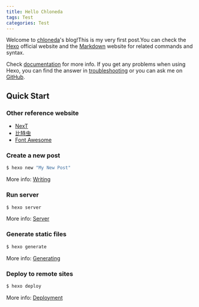 ```yaml
---
title: Hello Chloneda
tags: Test
categories: Test
---
```

Welcome to [chloneda](https://chloneda.github.io/)'s blog!This is my very first post.You can check the [Hexo](https://hexo.io/) official website and the [Markdown](https://markdown-zh.readthedocs.io/en/latest/) website for related commands and syntax. 

Check [documentation](https://hexo.io/docs/) for more info. If you get any problems when using Hexo, you can find the answer in [troubleshooting](https://hexo.io/docs/troubleshooting.html) or you can ask me on [GitHub](https://github.com/hexojs/hexo/issues).

## Quick Start

### Other reference website
- [NexT](http://theme-next.iissnan.com/)
- [比特虫](http://www.bitbug.net/)
- [Font Awesome](http://fontawesome.dashgame.com/)

### Create a new post

``` bash
$ hexo new "My New Post"
```

More info: [Writing](https://hexo.io/docs/writing.html)

### Run server

``` bash
$ hexo server
```

More info: [Server](https://hexo.io/docs/server.html)

### Generate static files

``` bash
$ hexo generate
```

More info: [Generating](https://hexo.io/docs/generating.html)

### Deploy to remote sites

``` bash
$ hexo deploy
```

More info: [Deployment](https://hexo.io/docs/deployment.html)

